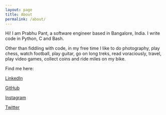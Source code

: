 ```yaml
---
layout: page
title: About
permalink: /about/
---
```


Hi! I am Prabhu Pant, a software engineer based in Bangalore, India. I write code in Python, C and Bash.

Other than fiddling with code, in my free time I like to do photography, play chess, watch football, play guitar, go on long treks, read voraciously, travel, play video games, collect coins and ride miles on my bike.

Find me here:

[LinkedIn](https://www.linkedin.com/in/prabhupant/)

[GitHub](https://github.com/prabhupant)

[Instagram](https://www.instagram.com/prabhupant/)

[Twitter](https://twitter.com/iPrabhuPant)
